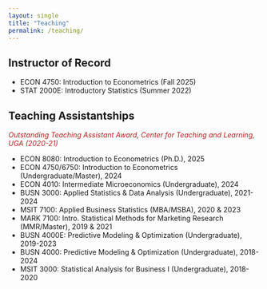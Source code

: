 ```yaml
---
layout: single
title: "Teaching"
permalink: /teaching/
---
```

## Instructor of Record
* ECON 4750: Introduction to Econometrics (Fall 2025)
* STAT 2000E: Introductory Statistics (Summer 2022)

## Teaching Assistantships
<span style="color:firebrick;">_Outstanding Teaching Assistant Award, Center for Teaching and Learning, UGA (2020-21)_</span> 
* ECON 8080: Introduction to Econometrics (Ph.D.), 2025
* ECON 4750/6750: Introduction to Econometrics (Undergraduate/Master), 2024
* ECON 4010: Intermediate Microeconomics (Undergraduate), 2024
* BUSN 3000: Applied Statistics \& Data Analysis (Undergraduate), 2021-2024
* MSIT 7100: Applied Business Statistics (MBA/MSBA), 2020 \& 2023
* MARK 7100: Intro. Statistical Methods for Marketing Research (MMR/Master), 2019 \& 2021
* BUSN 4000E: Predictive Modeling \& Optimization (Undergraduate), 2019-2023
* BUSN 4000: Predictive Modeling \& Optimization (Undergraduate), 2018-2024
* MSIT 3000: Statistical Analysis for Business I (Undergraduate), 2018-2020
